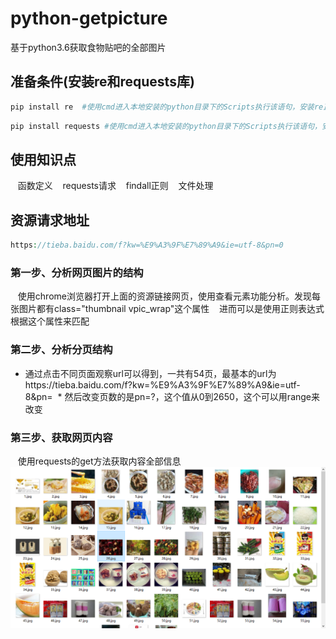 # python-getpicture
基于python3.6获取食物贴吧的全部图片
## 准备条件(安装re和requests库)
```python
pip install re  #使用cmd进入本地安装的python目录下的Scripts执行该语句，安装re正则库
```
```python
pip install requests #使用cmd进入本地安装的python目录下的Scripts执行该语句，安装requests库
```
## 使用知识点
    函数定义
    requests请求
    findall正则
    文件处理
## 资源请求地址
```php
https://tieba.baidu.com/f?kw=%E9%A3%9F%E7%89%A9&ie=utf-8&pn=0
```
### 第一步、分析网页图片的结构
    使用chrome浏览器打开上面的资源链接网页，使用查看元素功能分析。发现每张图片都有class="thumbnail vpic_wrap"这个属性
    进而可以是使用正则表达式根据这个属性来匹配
### 第二步、分析分页结构
  * 通过点击不同页面观察url可以得到，一共有54页，最基本的url为https://tieba.baidu.com/f?kw=%E9%A3%9F%E7%89%A9&ie=utf-8&pn= 
  * 然后改变页数的是pn=?，这个值从0到2650，这个可以用range来改变
### 第三步、获取网页内容
    使用requests的get方法获取内容全部信息
    ![这是爬取成功后的部分截图](https://github.com/legendheng/python-getpicture/blob/master/demo.png)
